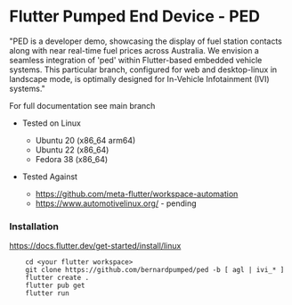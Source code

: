 # Flutter Pumped End Device - PED

"PED is a developer demo, showcasing the display of fuel station contacts along with near real-time fuel prices across Australia. We envision a seamless integration of 'ped' within Flutter-based embedded vehicle systems. This particular branch, configured for web and desktop-linux in landscape mode, is optimally designed for In-Vehicle Infotainment (IVI) systems."

For full documentation see main branch

- Tested on Linux

  - Ubuntu 20 (x86_64 arm64)
  - Ubuntu 22 (x86_64)
  - Fedora 38 (x86_64)

- Tested Against
  - https://github.com/meta-flutter/workspace-automation
  - https://www.automotivelinux.org/ - pending

### Installation

https://docs.flutter.dev/get-started/install/linux

```
    cd <your flutter workspace>
    git clone https://github.com/bernardpumped/ped -b [ agl | ivi_* ]
    flutter create .
    flutter pub get
    flutter run
```
